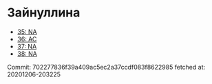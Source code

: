 # Зайнуллина
- [35: NA](35.md)
- [36: AC](36.md)
- [37: NA](37.md)
- [38: NA](38.md)

Commit: 702277836f39a409ac5ec2a37ccdf083f8622985
 fetched at: 20201206-203225
